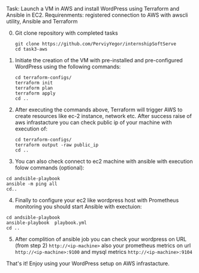 Task: Launch a VM in AWS and install WordPress using Terraform and Ansible in EC2.
Requirenments: registered connection to AWS with awscli utility, Ansible and Terraform

0. Git clone repository with completed tasks
    ```
    git clone https://github.com/PerviyYegor/internshipSoftServe
    cd task3-aws
    ```

1. Initiate the creation of the VM with pre-installed and pre-configured WordPress using the following commands:
    ```
    cd terraform-configs/
    terraform init
    terraform plan
    terraform apply
    cd ..
    ```
2. After executing the commands above, Terraform will trigger AWS to create resources like ec-2 instance, network etc. After success raise of aws infrastacture you can check public ip of your machine with execution of:
    ```
    cd terraform-configs/
    terraform output -raw public_ip
    cd ..
    ```

3. You can also check connect to ec2 machine with ansible with execution folow commands (optional):
```
cd andsible-playbook
ansible -m ping all
cd..
```
4. Finally to configure your ec2 like wordpress host with Prometheus monitoring you should start Ansible with exectuion:
```
cd andsible-playbook
ansible-playbook  playbook.yml
cd ..
```
5. After complition of ansible job you can check your wordpress on URL (from step 2) `http://<ip-machine>` also your prometheus metrics on url `http://<ip-machine>:9100` and mysql metrics `http://<ip-machine>:9104`
   
That's it! Enjoy using your WordPress setup on AWS infrastacture.